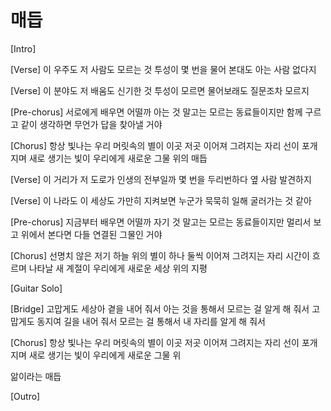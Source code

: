 # 매듭

[Intro]

[Verse]
이 우주도 저 사람도
모르는 것 투성이
몇 번을 물어 본대도
아는 사람 없다지

[Verse]
이 분야도 저 배움도
신기한 것 투성이
모르면 물어보래도
질문조차 모르지

[Pre-chorus]
서로에게 배우면 어떨까
아는 것 말고는 모르는
동료들이지만
함께 구르고 같이 생각하면
무언가 답을 찾아낼 거야

[Chorus]
항상 빛나는 우리 머릿속의 별이
이곳 저곳 이어져 그려지는 자리
선이 포개지며 새로 생기는 빛이
우리에게 새로운 그물 위의 매듭

[Verse]
이 거리가 저 도로가
인생의 전부일까
몇 번을 두리번하다
옆 사람 발견하지

[Verse]
이 나라도 이 세상도
가만히 지켜보면
누군가 묵묵히 일해
굴러가는 것 같아

[Pre-chorus]
지금부터 배우면 어떨까
자기 것 말고는 모르는
동료들이지만
멀리서 보고 위에서 본다면
다들 연결된 그물인 거야

[Chorus]
선명치 않은 저기 하늘 위의 별이
하나 둘씩 이어져 그려지는 자리
시간이 흐르며 나타날 새 계절이
우리에게 새로운 세상 위의 지평

[Guitar Solo]

[Bridge]
고맙게도 세상아 곁을 내어 줘서
아는 것을 통해서 모르는 걸 알게 해 줘서
고맙게도 동지여 길을 내어 줘서
모르는 걸 통해서 내 자리를 알게 해 줘서

[Chorus]
항상 빛나는 우리 머릿속의 별이
이곳 저곳 이어져 그려지는 자리
선이 포개지며 새로 생기는 빛이
우리에게 새로운 그물 위

앎이라는 매듭

[Outro]